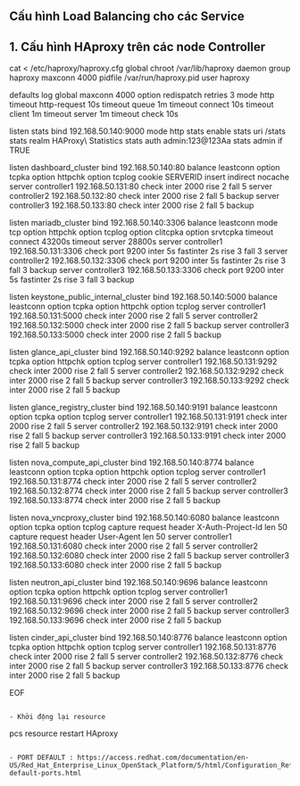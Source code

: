

## Cấu hình Load Balancing cho các Service

## 1. Cấu hình HAproxy trên các node Controller

cat <<EOF > /etc/haproxy/haproxy.cfg
global
    chroot  /var/lib/haproxy
    daemon
    group  haproxy
    maxconn  4000
    pidfile  /var/run/haproxy.pid
    user  haproxy

defaults
    log  global
    maxconn  4000
    option  redispatch
    retries  3
    mode    http
    timeout  http-request 10s
    timeout  queue 1m
    timeout  connect 10s
    timeout  client 1m
    timeout  server 1m
    timeout  check 10s
  
listen stats 
    bind 192.168.50.140:9000
    mode http
    stats enable
    stats uri /stats
    stats realm HAProxy\ Statistics
    stats auth admin:123@123Aa
    stats admin if TRUE

listen dashboard_cluster
    bind 192.168.50.140:80
    balance  leastconn
    option  tcpka
    option  httpchk
    option  tcplog
    cookie  SERVERID insert indirect nocache
    server controller1 192.168.50.131:80 check inter 2000 rise 2 fall 5 
    server controller2 192.168.50.132:80 check inter 2000 rise 2 fall 5 backup
    server controller3 192.168.50.133:80 check inter 2000 rise 2 fall 5 backup

listen mariadb_cluster 
    bind 192.168.50.140:3306
    balance  leastconn
    mode  tcp
    option  httpchk
    option  tcplog
    option  clitcpka
    option  srvtcpka
    timeout connect 43200s 
    timeout server 28800s
    server controller1 192.168.50.131:3306 check port 9200 inter 5s fastinter 2s rise 3 fall 3
    server controller2 192.168.50.132:3306 check port 9200 inter 5s fastinter 2s rise 3 fall 3 backup
    server controller3 192.168.50.133:3306 check port 9200 inter 5s fastinter 2s rise 3 fall 3 backup

listen keystone_public_internal_cluster
    bind 192.168.50.140:5000
    balance  leastconn
    option  tcpka
    option  httpchk
    option  tcplog
    server controller1 192.168.50.131:5000 check inter 2000 rise 2 fall 5
    server controller2 192.168.50.132:5000 check inter 2000 rise 2 fall 5 backup
    server controller3 192.168.50.133:5000 check inter 2000 rise 2 fall 5 backup

listen glance_api_cluster
    bind 192.168.50.140:9292
    balance  leastconn
    option  tcpka
    option  httpchk
    option  tcplog
    server controller1 192.168.50.131:9292 check inter 2000 rise 2 fall 5
    server controller2 192.168.50.132:9292 check inter 2000 rise 2 fall 5 backup
    server controller3 192.168.50.133:9292 check inter 2000 rise 2 fall 5 backup

listen glance_registry_cluster
    bind 192.168.50.140:9191
    balance  leastconn
    option  tcpka
    option  tcplog
    server controller1 192.168.50.131:9191 check inter 2000 rise 2 fall 5
    server controller2 192.168.50.132:9191 check inter 2000 rise 2 fall 5 backup
    server controller3 192.168.50.133:9191 check inter 2000 rise 2 fall 5 backup

listen nova_compute_api_cluster
    bind 192.168.50.140:8774
    balance  leastconn
    option  tcpka
    option  httpchk
    option  tcplog
    server controller1 192.168.50.131:8774 check inter 2000 rise 2 fall 5
    server controller2 192.168.50.132:8774 check inter 2000 rise 2 fall 5 backup
    server controller3 192.168.50.133:8774 check inter 2000 rise 2 fall 5 backup

listen nova_vncproxy_cluster
    bind 192.168.50.140:6080
    balance  leastconn
    option  tcpka
    option  tcplog
    capture request header X-Auth-Project-Id len 50
    capture request header User-Agent len 50
    server controller1 192.168.50.131:6080 check inter 2000 rise 2 fall 5
    server controller2 192.168.50.132:6080 check inter 2000 rise 2 fall 5 backup
    server controller3 192.168.50.133:6080 check inter 2000 rise 2 fall 5 backup

listen neutron_api_cluster
    bind 192.168.50.140:9696
    balance  leastconn
    option  tcpka
    option  httpchk
    option  tcplog
    server controller1 192.168.50.131:9696 check inter 2000 rise 2 fall 5
    server controller2 192.168.50.132:9696 check inter 2000 rise 2 fall 5 backup
    server controller3 192.168.50.133:9696 check inter 2000 rise 2 fall 5 backup


listen cinder_api_cluster
    bind 192.168.50.140:8776
    balance  leastconn
    option  tcpka
    option  httpchk
    option  tcplog
    server controller1 192.168.50.131:8776 check inter 2000 rise 2 fall 5
    server controller2 192.168.50.132:8776 check inter 2000 rise 2 fall 5 backup
    server controller3 192.168.50.133:8776 check inter 2000 rise 2 fall 5 backup


EOF
```

- Khởi động lại resource 
```
pcs resource restart HAproxy
```

- PORT DEFAULT : https://access.redhat.com/documentation/en-US/Red_Hat_Enterprise_Linux_OpenStack_Platform/5/html/Configuration_Reference_Guide/firewalls-default-ports.html